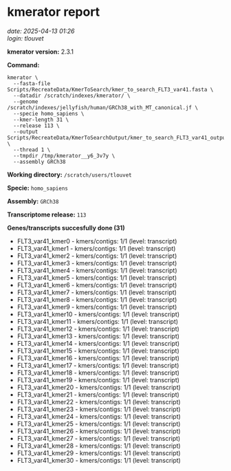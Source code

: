 # kmerator report
*date: 2025-04-13 01:26*  
*login: tlouvet*

**kmerator version:** 2.3.1

**Command:**

```
kmerator \
  --fasta-file Scripts/RecreateData/KmerToSearch/kmer_to_search_FLT3_var41.fasta \
  --datadir /scratch/indexes/kmerator/ \
  --genome /scratch/indexes/jellyfish/human/GRCh38_with_MT_canonical.jf \
  --specie homo_sapiens \
  --kmer-length 31 \
  --release 113 \
  --output Scripts/RecreateData/KmerToSearchOutput/kmer_to_search_FLT3_var41_output \
  --thread 1 \
  --tmpdir /tmp/kmerator__y6_3v7y \
  --assembly GRCh38
```

**Working directory:** `/scratch/users/tlouvet`

**Specie:** `homo_sapiens`

**Assembly:** `GRCh38`

**Transcriptome release:** `113`

**Genes/transcripts succesfully done (31)**

- FLT3_var41_kmer0 - kmers/contigs: 1/1 (level: transcript)
- FLT3_var41_kmer1 - kmers/contigs: 1/1 (level: transcript)
- FLT3_var41_kmer2 - kmers/contigs: 1/1 (level: transcript)
- FLT3_var41_kmer3 - kmers/contigs: 1/1 (level: transcript)
- FLT3_var41_kmer4 - kmers/contigs: 1/1 (level: transcript)
- FLT3_var41_kmer5 - kmers/contigs: 1/1 (level: transcript)
- FLT3_var41_kmer6 - kmers/contigs: 1/1 (level: transcript)
- FLT3_var41_kmer7 - kmers/contigs: 1/1 (level: transcript)
- FLT3_var41_kmer8 - kmers/contigs: 1/1 (level: transcript)
- FLT3_var41_kmer9 - kmers/contigs: 1/1 (level: transcript)
- FLT3_var41_kmer10 - kmers/contigs: 1/1 (level: transcript)
- FLT3_var41_kmer11 - kmers/contigs: 1/1 (level: transcript)
- FLT3_var41_kmer12 - kmers/contigs: 1/1 (level: transcript)
- FLT3_var41_kmer13 - kmers/contigs: 1/1 (level: transcript)
- FLT3_var41_kmer14 - kmers/contigs: 1/1 (level: transcript)
- FLT3_var41_kmer15 - kmers/contigs: 1/1 (level: transcript)
- FLT3_var41_kmer16 - kmers/contigs: 1/1 (level: transcript)
- FLT3_var41_kmer17 - kmers/contigs: 1/1 (level: transcript)
- FLT3_var41_kmer18 - kmers/contigs: 1/1 (level: transcript)
- FLT3_var41_kmer19 - kmers/contigs: 1/1 (level: transcript)
- FLT3_var41_kmer20 - kmers/contigs: 1/1 (level: transcript)
- FLT3_var41_kmer21 - kmers/contigs: 1/1 (level: transcript)
- FLT3_var41_kmer22 - kmers/contigs: 1/1 (level: transcript)
- FLT3_var41_kmer23 - kmers/contigs: 1/1 (level: transcript)
- FLT3_var41_kmer24 - kmers/contigs: 1/1 (level: transcript)
- FLT3_var41_kmer25 - kmers/contigs: 1/1 (level: transcript)
- FLT3_var41_kmer26 - kmers/contigs: 1/1 (level: transcript)
- FLT3_var41_kmer27 - kmers/contigs: 1/1 (level: transcript)
- FLT3_var41_kmer28 - kmers/contigs: 1/1 (level: transcript)
- FLT3_var41_kmer29 - kmers/contigs: 1/1 (level: transcript)
- FLT3_var41_kmer30 - kmers/contigs: 1/1 (level: transcript)
